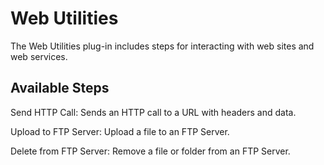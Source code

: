 
# Web Utilities

The Web Utilities plug-in includes steps for interacting with web sites and web services.


## Available Steps

Send HTTP Call: Sends an HTTP call to a URL with headers and data.

Upload to FTP Server: Upload a file to an FTP Server.

Delete from FTP Server: Remove a file or folder from an FTP Server.


